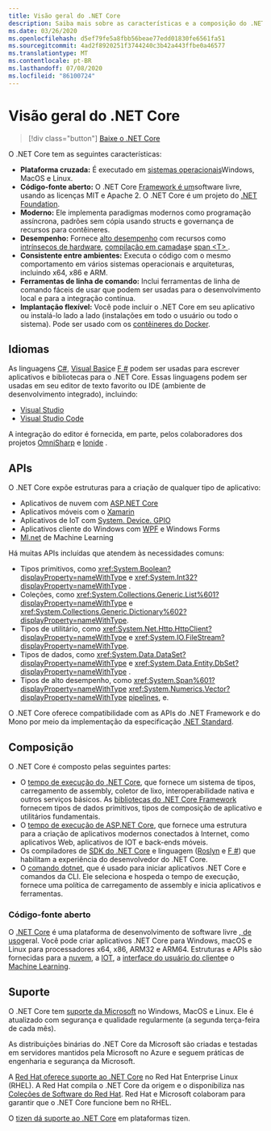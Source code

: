 ```yaml
---
title: Visão geral do .NET Core
description: Saiba mais sobre as características e a composição do .NET Core e compare-o com outras implementações do .NET.
ms.date: 03/26/2020
ms.openlocfilehash: d5ef79fe5a8fbb56beae77edd01830fe6561fa51
ms.sourcegitcommit: 4ad2f8920251f3744240c3b42a443ffbe0a46577
ms.translationtype: MT
ms.contentlocale: pt-BR
ms.lasthandoff: 07/08/2020
ms.locfileid: "86100724"
---
```

# <a name="net-core-overview"></a>Visão geral do .NET Core

> [!div class="button"]
> [Baixe o .NET Core](https://dotnet.microsoft.com/download)

O .NET Core tem as seguintes características:

- **Plataforma cruzada:** É executado em [sistemas operacionais](https://github.com/dotnet/core/blob/master/os-lifecycle-policy.md)Windows, MacOS e Linux.
- **Código-fonte aberto:** O .NET Core [Framework é um](https://github.com/dotnet/core)software livre, usando as licenças MIT e Apache 2. O .NET Core é um projeto do [.NET Foundation](https://dotnetfoundation.org/).
- **Moderno:** Ele implementa paradigmas modernos como programação assíncrona, padrões sem cópia usando structs e governança de recursos para contêineres.
- **Desempenho:**  Fornece [alto desempenho](https://devblogs.microsoft.com/dotnet/performance-improvements-in-net-core-3-0/) com recursos como [intrínsecos de hardware](https://devblogs.microsoft.com/dotnet/hardware-intrinsics-in-net-core/), [compilação em camadas](https://github.com/dotnet/coreclr/blob/master/Documentation/design-docs/tiered-compilation.md)e [span \<T> ](../standard/memory-and-spans/index.md).
- **Consistente entre ambientes:** Executa o código com o mesmo comportamento em vários sistemas operacionais e arquiteturas, incluindo x64, x86 e ARM.
- **Ferramentas de linha de comando:**  Inclui ferramentas de linha de comando fáceis de usar que podem ser usadas para o desenvolvimento local e para a integração contínua.
- **Implantação flexível:** Você pode incluir o .NET Core em seu aplicativo ou instalá-lo lado a lado (instalações em todo o usuário ou todo o sistema). Pode ser usado com os [contêineres do Docker](docker/introduction.md).

## <a name="languages"></a>Idiomas

As linguagens [C#](../csharp/index.yml), [Visual Basic](../visual-basic/index.yml)e [F #](../fsharp/index.yml) podem ser usadas para escrever aplicativos e bibliotecas para o .NET Core. Essas linguagens podem ser usadas em seu editor de texto favorito ou IDE (ambiente de desenvolvimento integrado), incluindo:

- [Visual Studio](https://visualstudio.microsoft.com/vs/?utm_medium=microsoft&utm_source=docs.microsoft.com&utm_campaign=inline+link)
- [Visual Studio Code](https://code.visualstudio.com/download)

A integração do editor é fornecida, em parte, pelos colaboradores dos projetos [OmniSharp](https://www.omnisharp.net/) e [Ionide](https://ionide.io) .

## <a name="apis"></a>APIs

O .NET Core expõe estruturas para a criação de qualquer tipo de aplicativo:

* Aplicativos de nuvem com [ASP.NET Core](/aspnet/core/)
* Aplicativos móveis com o [Xamarin](/xamarin)
* Aplicativos de IoT com [System. Device. GPIO](https://docs.microsoft.com/archive/msdn-magazine/2019/august/net-core-cross-platform-iot-programming-with-net-core-3-0)
* Aplicativos cliente do Windows com [WPF](../desktop-wpf/overview/index.md) e Windows Forms
* [Ml.net](../machine-learning/index.yml) de Machine Learning

Há muitas APIs incluídas que atendem às necessidades comuns:

- Tipos primitivos, como <xref:System.Boolean?displayProperty=nameWithType> e <xref:System.Int32?displayProperty=nameWithType> .
- Coleções, como <xref:System.Collections.Generic.List%601?displayProperty=nameWithType> e <xref:System.Collections.Generic.Dictionary%602?displayProperty=nameWithType>.
- Tipos de utilitário, como <xref:System.Net.Http.HttpClient?displayProperty=nameWithType> e <xref:System.IO.FileStream?displayProperty=nameWithType>.
- Tipos de dados, como <xref:System.Data.DataSet?displayProperty=nameWithType> e <xref:System.Data.Entity.DbSet?displayProperty=nameWithType> .
- Tipos de alto desempenho, como <xref:System.Span%601?displayProperty=nameWithType> <xref:System.Numerics.Vector?displayProperty=nameWithType> [pipelines](../standard/io/pipelines.md), e.

O .NET Core oferece compatibilidade com as APIs do .NET Framework e do Mono por meio da implementação da especificação [.NET Standard](../standard/net-standard.md).

## <a name="composition"></a>Composição

O .NET Core é composto pelas seguintes partes:

- O [tempo de execução do .NET Core](https://github.com/dotnet/runtime/tree/master/src/coreclr), que fornece um sistema de tipos, carregamento de assembly, coletor de lixo, interoperabilidade nativa e outros serviços básicos. As [bibliotecas do .NET Core Framework](https://github.com/dotnet/runtime/tree/master/src/libraries) fornecem tipos de dados primitivos, tipos de composição de aplicativo e utilitários fundamentais.
- O [tempo de execução de ASP.NET Core](https://github.com/dotnet/aspnetcore), que fornece uma estrutura para a criação de aplicativos modernos conectados à Internet, como aplicativos Web, aplicativos de IOT e back-ends móveis.
- Os compiladores de [SDK do .NET Core](https://github.com/dotnet/sdk) e linguagem ([Roslyn](https://github.com/dotnet/roslyn) e [F #](https://github.com/microsoft/visualfsharp)) que habilitam a experiência do desenvolvedor do .NET Core.
- O [comando dotnet](./tools/dotnet.md), que é usado para iniciar aplicativos .NET Core e comandos da CLI. Ele seleciona e hospeda o tempo de execução, fornece uma política de carregamento de assembly e inicia aplicativos e ferramentas.

### <a name="open-source"></a>Código-fonte aberto

O [.NET Core](about.md) é uma plataforma de desenvolvimento de software livre [, de uso](https://github.com/dotnet/runtime/blob/master/LICENSE.TXT)geral. Você pode criar aplicativos .NET Core para Windows, macOS e Linux para processadores x64, x86, ARM32 e ARM64. Estruturas e APIs são fornecidas para a [nuvem](/aspnet/core/), a [IOT](https://docs.microsoft.com/archive/msdn-magazine/2019/august/net-core-cross-platform-iot-programming-with-net-core-3-0), a [interface do usuário do cliente](../desktop-wpf/overview/index.md)e o [Machine Learning](../machine-learning/index.yml).

## <a name="support"></a>Suporte

O .NET Core tem [suporte da Microsoft](https://dotnet.microsoft.com/platform/support/policy) no Windows, MacOS e Linux. Ele é atualizado com segurança e qualidade regularmente (a segunda terça-feira de cada mês).

As distribuições binárias do .NET Core da Microsoft são criadas e testadas em servidores mantidos pela Microsoft no Azure e seguem práticas de engenharia e segurança da Microsoft.

A [Red Hat oferece suporte ao .NET Core](https://developers.redhat.com/topics/dotnet/) no Red Hat Enterprise Linux (RHEL). A Red Hat compila o .NET Core da origem e o disponibiliza nas [Coleções de Software do Red Hat](https://developers.redhat.com/products/softwarecollections/overview/). Red Hat e Microsoft colaboram para garantir que o .NET Core funcione bem no RHEL.

O [tizen dá suporte ao .NET Core](https://developer.tizen.org/development/training/.net-application) em plataformas tizen.
